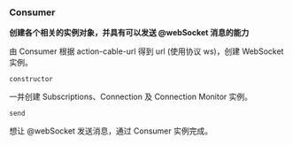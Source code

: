 ### Consumer

**创建各个相关的实例对象，并具有可以发送 @webSocket 消息的能力**

由 Consumer 根据 action-cable-url 得到 url (使用协议 ws)，创建 WebSocket 实例。

```
constructor
```

一并创建 Subscriptions、Connection 及 Connection Monitor 实例。

```
send
```

想让 @webSocket 发送消息，通过 Consumer 实例完成。

